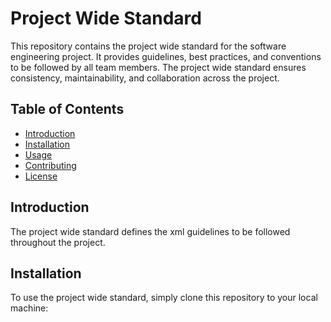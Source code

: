 # Project Wide Standard

This repository contains the project wide standard for the software engineering project. It provides guidelines, best practices, and conventions to be followed by all team members. The project wide standard ensures consistency, maintainability, and collaboration across the project.

## Table of Contents

- [Introduction](#introduction)
- [Installation](#installation)
- [Usage](#usage)
- [Contributing](#contributing)
- [License](#license)

## Introduction

The project wide standard defines the xml guidelines to be followed throughout the project.

## Installation

To use the project wide standard, simply clone this repository to your local machine:
